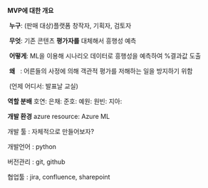 **MVP에 대한 개요**

 **누구**: (판매 대상)플랫폼 창작자, 기획자, 검토자

 **무엇**: 기존 콘텐츠 **평가자를** 대체해서 흥행성 예측

 **어떻게**: ML을 이용해 시나리오 데이터로 흥행성을 예측하여 %결과값 도출

 **왜**   : 어른들의 사정에 의해 객관적 평가를 저해하는 일을 방지하기 위함

 (언제 어디서: 발표날 교실)

**역할 분배**
호연: 
은채: 
준호: 
예원: 
원빈: 
지아: 




**개발 환경**
azure resource: Azure ML

개발 툴 : 자체적으로 만들어보자?

개발언어 : python

버전관리 : git, github

협업툴 : jira, confluence, sharepoint


